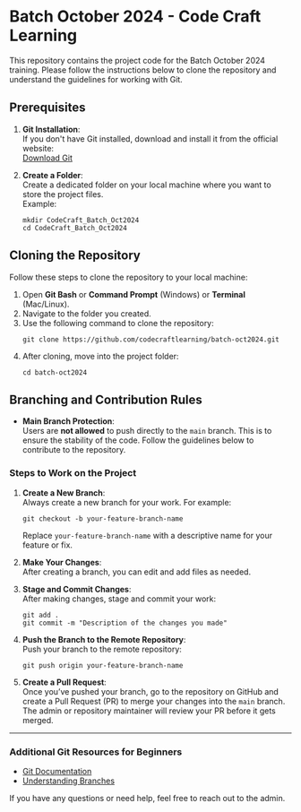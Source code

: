 
# Batch October 2024 - Code Craft Learning

This repository contains the project code for the Batch October 2024 training. Please follow the instructions below to clone the repository and understand the guidelines for working with Git.

## Prerequisites

1. **Git Installation**:  
   If you don't have Git installed, download and install it from the official website:  
   [Download Git](https://git-scm.com/downloads)

2. **Create a Folder**:  
   Create a dedicated folder on your local machine where you want to store the project files.  
   Example:  
   ```
   mkdir CodeCraft_Batch_Oct2024
   cd CodeCraft_Batch_Oct2024
   ```

## Cloning the Repository

Follow these steps to clone the repository to your local machine:

1. Open **Git Bash** or **Command Prompt** (Windows) or **Terminal** (Mac/Linux).
2. Navigate to the folder you created.
3. Use the following command to clone the repository:
   ```
   git clone https://github.com/codecraftlearning/batch-oct2024.git
   ```
4. After cloning, move into the project folder:
   ```
   cd batch-oct2024
   ```

## Branching and Contribution Rules

- **Main Branch Protection**:  
  Users are **not allowed** to push directly to the `main` branch. This is to ensure the stability of the code. Follow the guidelines below to contribute to the repository.

### Steps to Work on the Project

1. **Create a New Branch**:  
   Always create a new branch for your work. For example:
   ```
   git checkout -b your-feature-branch-name
   ```
   Replace `your-feature-branch-name` with a descriptive name for your feature or fix.

2. **Make Your Changes**:  
   After creating a branch, you can edit and add files as needed.

3. **Stage and Commit Changes**:  
   After making changes, stage and commit your work:
   ```
   git add .
   git commit -m "Description of the changes you made"
   ```

4. **Push the Branch to the Remote Repository**:  
   Push your branch to the remote repository:
   ```
   git push origin your-feature-branch-name
   ```

5. **Create a Pull Request**:  
   Once you’ve pushed your branch, go to the repository on GitHub and create a Pull Request (PR) to merge your changes into the `main` branch. The admin or repository maintainer will review your PR before it gets merged.

---

### Additional Git Resources for Beginners

- [Git Documentation](https://git-scm.com/doc)
- [Understanding Branches](https://git-scm.com/book/en/v2/Git-Branching-Branches-in-a-Nutshell)

If you have any questions or need help, feel free to reach out to the admin.
